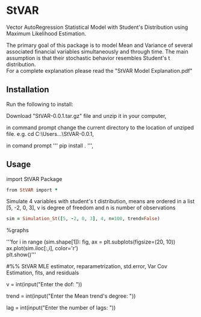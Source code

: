 # StVAR

Vector AutoRegression Statistical Model with Student's Distribution using Maximum Likelihood Estimation.

The primary goal of this package is to model Mean and Variance of several associated financial variables simultaneously and through time. The main assumption is that their stochastic behavior resembles Student's t distribution.  
For a complete explanation please read the "StVAR Model Explanation.pdf"

## Installation
Run the following to install:

Download "StVAR-0.0.1.tar.gz" file and unzip it in your computer,

in command prompt change the current directory to the location of unziped file. e.g. cd C:\Users\...\StVAR-0.0.1,

in comand prompt ''' pip install . ''',


## Usage

import StVAR Package
```ruby
from StVAR import *
```

Simulate 4 variables with student's t distribution, means are ordered in a list [5, -2, 0, 3], v is degree of freedom and n is number of observations
```ruby
sim = Simulation_St([5, -2, 0, 3], 4, n=100, trend=False)  
```

%graphs

'''for i in range (sim.shape[1]):
    fig, ax = plt.subplots(figsize=(20, 10))
    ax.plot(sim.iloc[:,i], color='r')    
    plt.show()'''
    
#%% StVAR MLE estimator, reparametrization, std.error, Var Cov Estimation, fits, and residuals 

v = int(input("Enter the dof: "))

trend = int(input("Enter the Mean trend's degree: "))

lag = int(input("Enter the number of lags: "))





